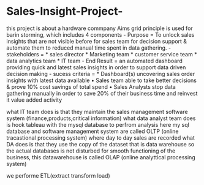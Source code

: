 # Sales-Insight-Project-
this project is about a hardware commpany 
Aims grid principle is used for barin storming, which includes 4 components 
      - Purpose = To unlock sales insights that are not visible before for sales team for decision support & automate them to reduced manual time spent in data gathering.
      - stakeholders =
          * sales director 
          * Marketing team 
          * customer service team 
          * data analytics team 
          * IT team 
      - End Result = an automated dashboard providing quick and latest sales insights in order to support data driven decision making 
      - sucess criteria = 
            * Dashboard(s) uncovering sales order insights with latest data available
            • Sales team able to take better decisions & prove 10% cost savings of total spend
            • Sales Analysts stop data gathering manually in order to save 20% of their business time and reinvest it value added activity


what IT team does is that they maintain the sales management software system (finance,products,critical information)
what data analyst team does is hook tableau with the mysql database to perfrom analysis 
here my sql database and software management system are called OLTP (online tracastional processing system) where day to day sales are recorded 
what DA does is that they use the copy of the dataset that is data warehouse so the actual databases is not disturbed for smooth functioning of the business, this datawarehouse is called OLAP (online analyttical processing system)


we performe ETL(extract transform load)
